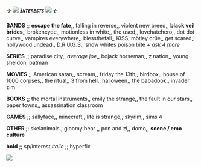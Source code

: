 ##### -> ![](https://i.postimg.cc/QdvNQG3j/d9f9ea2b.gif) `iNTERESTS` ![](https://i.postimg.cc/QdvNQG3j/d9f9ea2b.gif) <-

**BANDS** ;; **escape the fate**,, falling in reverse,, violent new breed,, **black veil brides**,, brokencyde,, motionless in white,, the used,, lovehatehero,, dot dot curve,, vampires everywhere,, blessthefall,, KISS, mötley crüe,, get scared,, hollywood undead,, D.R.U.G.S,, snow whites poison bite *+ ask 4 more*

**SERiES** ;; paradise city,, *average joe*,, bojack horseman,, z nation,, young sheldon, batman

**MOViES** ;; American satan,, scream,, friday the 13th,, birdbox,, house of 1000 corpses,, the ritual,, 3 from hell,, halloween,, the babadook,, invader zim

**BOOKS** ;; the mortal instruments,, emily the strange,, the fault in our stars,, paper towns,, assassination classroom

**GAMES** ;; sallyface,, minecraft,, life is strange,, skyrim,, sims 4

**OTHER** ;; skelanimals,, gloomy bear ,, pon and zi,, domo,, **scene / emo culture**

**bold** ;; sp/interest
*italic* ;; hyperfix

![](https://i.postimg.cc/mZP20byN/5986c50b.gif)